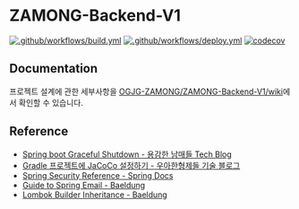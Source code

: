 # ZAMONG-Backend-V1

[![.github/workflows/build.yml](https://github.com/OGJG-ZAMONG/ZAMONG-Backend-V1/actions/workflows/build.yml/badge.svg)](https://github.com/OGJG-ZAMONG/ZAMONG-Backend-V1/actions/workflows/build.yml) [![.github/workflows/deploy.yml](https://github.com/OGJG-ZAMONG/ZAMONG-Backend-V1/actions/workflows/deploy.yml/badge.svg)](https://github.com/OGJG-ZAMONG/ZAMONG-Backend-V1/actions/workflows/deploy.yml) [![codecov](https://codecov.io/gh/OGJG-ZAMONG/ZAMONG-Backend-V1/branch/main/graph/badge.svg?token=GPR3629N1N)](https://codecov.io/gh/OGJG-ZAMONG/ZAMONG-Backend-V1)

## Documentation

프로젝트 설계에 관한 세부사항을 [OGJG-ZAMONG/ZAMONG-Backend-V1/wiki](https://github.com/OGJG-ZAMONG/ZAMONG-Backend-V1/wiki)에서 확인할 수 있습니다.

## Reference

* [Spring boot Graceful Shutdown - 용감한 남매들 Tech Blog](https://bravenamme.github.io/2020/10/06/graceful-shutdown/)
* [Gradle 프로젝트에 JaCoCo 설정하기 - 우아한형제들 기술 블로그](https://techblog.woowahan.com/2661/)
* [Spring Security Reference - Spring Docs](https://docs.spring.io/spring-security/site/docs/5.3.2.RELEASE/reference/html5/#preface)
* [Guide to Spring Email - Baeldung](https://www.baeldung.com/spring-email)
* [Lombok Builder Inheritance - Baeldung](https://www.baeldung.com/lombok-builder-inheritance)

